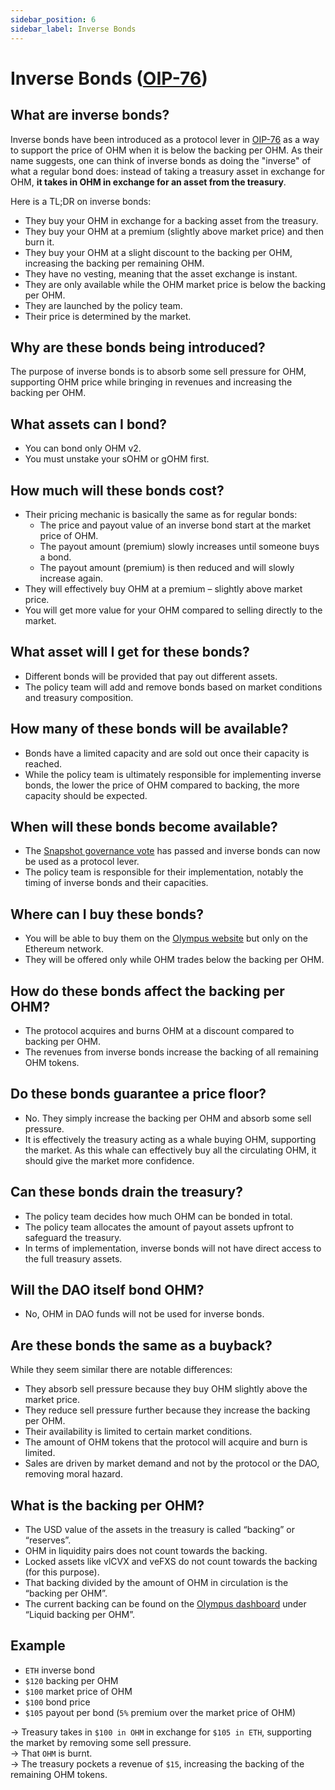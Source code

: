 ```yaml
---
sidebar_position: 6
sidebar_label: Inverse Bonds
---
```


# Inverse Bonds ([OIP-76](https://forum.olympusdao.finance/d/1020-oip-76-create-inverse-bond-policy-lever))

## What are inverse bonds?

Inverse bonds have been introduced as a protocol lever in [OIP-76](https://snapshot.org/#/olympusdao.eth/proposal/0xa544837835f3c4e681efba18d33623d4eb2acedec352dfc3c926a45902cd3612) 
as a way to support the price of OHM when it is below the backing per OHM. As their name suggests, 
one can think of inverse bonds as doing the "inverse" of what a regular bond does: 
instead of taking a treasury asset in exchange for OHM, **it takes in OHM in exchange for an asset from the treasury**. 

Here is a TL;DR on inverse bonds: 
- They buy your OHM in exchange for a backing asset from the treasury.
- They buy your OHM at a premium (slightly above market price) and then burn it.
- They buy your OHM at a slight discount to the backing per OHM, increasing the backing per remaining OHM.
- They have no vesting, meaning that the asset exchange is instant.
- They are only available while the OHM market price is below the backing per OHM.
- They are launched by the policy team.
- Their price is determined by the market.

## Why are these bonds being introduced?

The purpose of inverse bonds is to absorb some sell pressure for OHM, supporting OHM price while bringing in revenues and
increasing the backing per OHM.

## What assets can I bond?

- You can bond only OHM v2.
- You must unstake your sOHM or gOHM first.

## How much will these bonds cost?

- Their pricing mechanic is basically the same as for regular bonds:
    - The price and payout value of an inverse bond start at the market price of OHM.
    - The payout amount (premium) slowly increases until someone buys a bond.
    - The payout amount (premium) is then reduced and will slowly increase again.
- They will effectively buy OHM at a premium – slightly above market price.
- You will get more value for your OHM compared to selling directly to the market.

## What asset will I get for these bonds?

- Different bonds will be provided that pay out different assets.
- The policy team will add and remove bonds based on market conditions and treasury composition.

## How many of these bonds will be available?

- Bonds have a limited capacity and are sold out once their capacity is reached.
- While the policy team is ultimately responsible for implementing inverse bonds, the lower the price of OHM compared to backing, the more capacity should be expected. 

## When will these bonds become available?

- The [Snapshot governance vote](https://snapshot.org/#/olympusdao.eth/proposal/0xa544837835f3c4e681efba18d33623d4eb2acedec352dfc3c926a45902cd3612) has passed and inverse bonds can now be used as a protocol lever.
- The policy team is responsible for their implementation, notably the timing of inverse bonds and their capacities.

## Where can I buy these bonds?

- You will be able to buy them on the [Olympus website](https://app.olympusdao.finance) but only on the Ethereum network.
- They will be offered only while OHM trades below the backing per OHM.

## How do these bonds affect the backing per OHM?

- The protocol acquires and burns OHM at a discount compared to backing per OHM.
- The revenues from inverse bonds increase the backing of all remaining OHM tokens.

## Do these bonds guarantee a price floor?

- No. They simply increase the backing per OHM and absorb some sell pressure.
- It is effectively the treasury acting as a whale buying OHM, supporting the market. 
  As this whale can effectively buy all the circulating OHM, it should give the market more confidence. 

## Can these bonds drain the treasury?

- The policy team decides how much OHM can be bonded in total.
- The policy team allocates the amount of payout assets upfront to safeguard the treasury.
- In terms of implementation, inverse bonds will not have direct access to the full treasury assets.

## Will the DAO itself bond OHM?

- No, OHM in DAO funds will not be used for inverse bonds.

## Are these bonds the same as a buyback?

While they seem similar there are notable differences:

- They absorb sell pressure because they buy OHM slightly above the market price.
- They reduce sell pressure further because they increase the backing per OHM.
- Their availability is limited to certain market conditions.
- The amount of OHM tokens that the protocol will acquire and burn is limited.
- Sales are driven by market demand and not by the protocol or the DAO, removing moral hazard.

## What is the backing per OHM?

- The USD value of the assets in the treasury is called “backing” or “reserves”.
- OHM in liquidity pairs does not count towards the backing.
- Locked assets like vlCVX and veFXS do not count towards the backing (for this purpose).
- That backing divided by the amount of OHM in circulation is the “backing per OHM”.
- The current backing can be found on the [Olympus dashboard](https://app.olympusdao.finance/#/dashboard) under “Liquid backing per OHM”.

## Example

- `ETH` inverse bond
- `$120` backing per OHM
- `$100` market price of OHM
- `$100` bond price
- `$105` payout per bond (`5%` premium over the market price of OHM)

→ Treasury takes in `$100 in OHM` in exchange for `$105 in ETH`, supporting the market by removing some sell pressure.  
→ That `OHM` is burnt.  
→ The treasury pockets a revenue of `$15`, increasing the backing of the remaining OHM tokens.